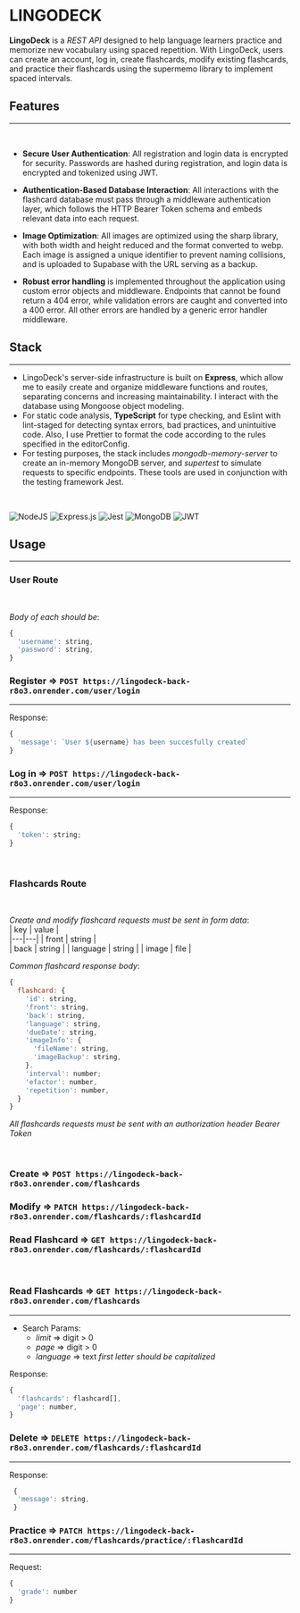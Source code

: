 # **LINGODECK**

**LingoDeck** is a _REST API_ designed to help language learners practice and memorize new vocabulary using spaced repetition. With LingoDeck, users can create an account, log in, create flashcards, modify existing flashcards, and practice their flashcards using the supermemo library to implement spaced intervals.

## **Features**

---

<br>

- **Secure User Authentication**: All registration and login data is encrypted for security. Passwords are hashed during registration, and login data is encrypted and tokenized using JWT.

- **Authentication-Based Database Interaction**: All interactions with the flashcard database must pass through a middleware authentication layer, which follows the HTTP Bearer Token schema and embeds relevant data into each request.

- **Image Optimization**: All images are optimized using the sharp library, with both width and height reduced and the format converted to webp. Each image is assigned a unique identifier to prevent naming collisions, and is uploaded to Supabase with the URL serving as a backup.

- **Robust error handling** is implemented throughout the application using custom error objects and middleware. Endpoints that cannot be found return a 404 error, while validation errors are caught and converted into a 400 error. All other errors are handled by a generic error handler middleware.

## **Stack**

---

- LingoDeck's server-side infrastructure is built on **Express**, which allow me to easily create and organize middleware functions and routes, separating concerns and increasing maintainability. I interact with the database using Mongoose object modeling.
- For static code analysis, **TypeScript** for type checking, and Eslint with lint-staged for detecting syntax errors, bad practices, and unintuitive code. Also, I use Prettier to format the code according to the rules specified in the editorConfig.
- For testing purposes, the stack includes _mongodb-memory-server_ to create an in-memory MongoDB server, and _supertest_ to simulate requests to specific endpoints. These tools are used in conjunction with the testing framework Jest.

<br>

![NodeJS](https://img.shields.io/badge/node.js-6DA55F?style=for-the-badge&logo=node.js&logoColor=white)
![Express.js](https://img.shields.io/badge/express.js-%23404d59.svg?style=for-the-badge&logo=express&logoColor=%2361DAFB)
![Jest](https://img.shields.io/badge/-jest-%23C21325?style=for-the-badge&logo=jest&logoColor=white)
![MongoDB](https://img.shields.io/badge/MongoDB-%234ea94b.svg?style=for-the-badge&logo=mongodb&logoColor=white)
![JWT](https://img.shields.io/badge/JWT-black?style=for-the-badge&logo=JSON%20web%20tokens)

## **Usage**

---

### **User Route**

 <br>

_Body of each should be_:

```javascript
{
  'username': string,
  'password': string,
}
```

### Register => `POST https://lingodeck-back-r8o3.onrender.com/user/login`

---

Response:

```javascript
{
  'message': `User ${username} has been succesfully created`
}
```

### Log in => `POST https://lingodeck-back-r8o3.onrender.com/user/login`

---

Response:

```javascript
{
  'token': string;
}
```

  <br>

### **Flashcards Route**

 <br>

_Create and modify flashcard requests must be sent in form data_:
<br>
| key | value |  
|---|---|
| front | string |  
| back | string |
| language | string |
| image | file |

_Common flashcard response body_:

```javascript
{
  flashcard: {
    'id': string,
    'front': string,
    'back': string,
    'language': string,
    'dueDate': string,
    'imageInfo': {
      'fileName': string,
      'imageBackup': string,
    }.
    'interval': number;
    'efactor': number,
    'repetition': number,
  }
}
```

_All flashcards requests must be sent with an authorization header Bearer Token_

<br>

### Create => `POST https://lingodeck-back-r8o3.onrender.com/flashcards`

### Modify => `PATCH https://lingodeck-back-r8o3.onrender.com/flashcards/:flashcardId`

### Read Flashcard => `GET https://lingodeck-back-r8o3.onrender.com/flashcards/:flashcardId`

<br>

### Read Flashcards => `GET https://lingodeck-back-r8o3.onrender.com/flashcards`

---

- Search Params:
  - _limit_ => digit > 0
  - _page_ => digit > 0
  - _language_ => text _first letter should be capitalized_

Response:

```javascript
{
  'flashcards': flashcard[],
  'page': number,
}
```

### Delete => `DELETE https://lingodeck-back-r8o3.onrender.com/flashcards/:flashcardId`

---

Response:

```javascript
 {
  'message': string,
 }
```

### Practice => `PATCH https://lingodeck-back-r8o3.onrender.com/flashcards/practice/:flashcardId`

---

Request:

```javascript
{
  'grade': number
}
```

